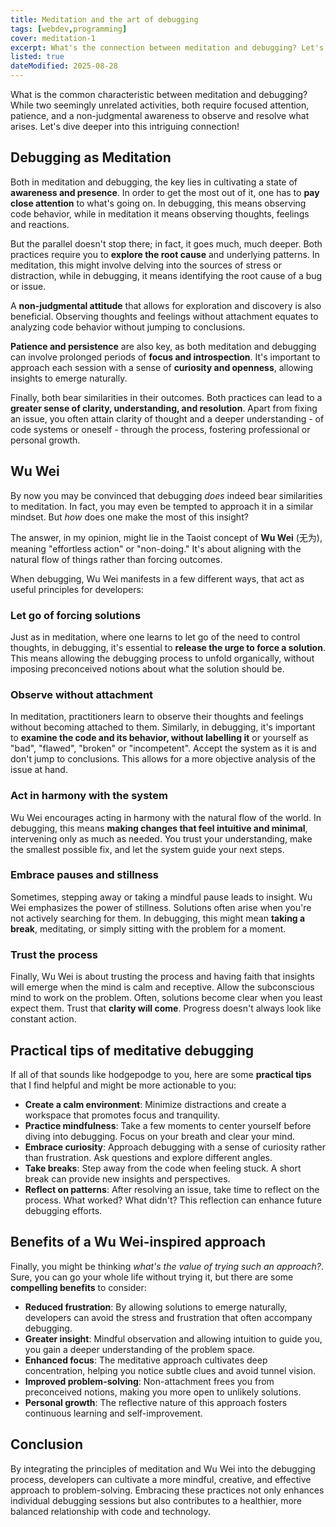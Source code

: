 ```yaml
---
title: Meditation and the art of debugging
tags: [webdev,programming]
cover: meditation-1
excerpt: What's the connection between meditation and debugging? Let's find out.
listed: true
dateModified: 2025-08-28
---
```


What is the common characteristic between meditation and debugging? While two seemingly unrelated activities, both require focused attention, patience, and a non-judgmental awareness to observe and resolve what arises. Let's dive deeper into this intriguing connection!

## Debugging as Meditation

Both in meditation and debugging, the key lies in cultivating a state of **awareness and presence**. In order to get the most out of it, one has to **pay close attention** to what's going on. In debugging, this means observing code behavior, while in meditation it means observing thoughts, feelings and reactions.

But the parallel doesn't stop there; in fact, it goes much, much deeper. Both practices require you to **explore the root cause** and underlying patterns. In meditation, this might involve delving into the sources of stress or distraction, while in debugging, it means identifying the root cause of a bug or issue.

A **non-judgmental attitude** that allows for exploration and discovery is also beneficial. Observing thoughts and feelings without attachment equates to analyzing code behavior without jumping to conclusions.

**Patience and persistence** are also key, as both meditation and debugging can involve prolonged periods of **focus and introspection**. It's important to approach each session with a sense of **curiosity and openness**, allowing insights to emerge naturally.

Finally, both bear similarities in their outcomes. Both practices can lead to a **greater sense of clarity, understanding, and resolution**. Apart from fixing an issue, you often attain clarity of thought and a deeper understanding - of code systems or oneself - through the process, fostering professional or personal growth.

## Wu Wei

By now you may be convinced that debugging *does* indeed bear similarities to meditation. In fact, you may even be tempted to approach it in a similar mindset. But *how* does one make the most of this insight?

The answer, in my opinion, might lie in the Taoist concept of **Wu Wei** (无为), meaning "effortless action" or "non-doing." It's about aligning with the natural flow of things rather than forcing outcomes.

When debugging, Wu Wei manifests in a few different ways, that act as useful principles for developers:

### Let go of forcing solutions

Just as in meditation, where one learns to let go of the need to control thoughts, in debugging, it's essential to **release the urge to force a solution**. This means allowing the debugging process to unfold organically, without imposing preconceived notions about what the solution should be.

### Observe without attachment

In meditation, practitioners learn to observe their thoughts and feelings without becoming attached to them. Similarly, in debugging, it's important to **examine the code and its behavior, without labelling it** or yourself as "bad", "flawed", "broken" or "incompetent". Accept the system as it is and don't jump to conclusions. This allows for a more objective analysis of the issue at hand.

### Act in harmony with the system

Wu Wei encourages acting in harmony with the natural flow of the world. In debugging, this means **making changes that feel intuitive and minimal**, intervening only as much as needed. You trust your understanding, make the smallest possible fix, and let the system guide your next steps.

### Embrace pauses and stillness

Sometimes, stepping away or taking a mindful pause leads to insight. Wu Wei emphasizes the power of stillness. Solutions often arise when you're not actively searching for them. In debugging, this might mean **taking a break**, meditating, or simply sitting with the problem for a moment.

### Trust the process

Finally, Wu Wei is about trusting the process and having faith that insights will emerge when the mind is calm and receptive. Allow the subconscious mind to work on the problem. Often, solutions become clear when you least expect them. Trust that **clarity will come**. Progress doesn't always look like constant action.

## Practical tips of meditative debugging

If all of that sounds like hodgepodge to you, here are some **practical tips** that I find helpful and might be more actionable to you:

- **Create a calm environment**: Minimize distractions and create a workspace that promotes focus and tranquility.
- **Practice mindfulness**: Take a few moments to center yourself before diving into debugging. Focus on your breath and clear your mind.
- **Embrace curiosity**: Approach debugging with a sense of curiosity rather than frustration. Ask questions and explore different angles.
- **Take breaks**: Step away from the code when feeling stuck. A short break can provide new insights and perspectives.
- **Reflect on patterns**: After resolving an issue, take time to reflect on the process. What worked? What didn't? This reflection can enhance future debugging efforts.

## Benefits of a Wu Wei-inspired approach

Finally, you might be thinking *what's the value of trying such an approach?*. Sure, you can go your whole life without trying it, but there are some **compelling benefits** to consider:

- **Reduced frustration**: By allowing solutions to emerge naturally, developers can avoid the stress and frustration that often accompany debugging.
- **Greater insight**: Mindful observation and allowing intuition to guide you, you gain a deeper understanding of the problem space.
- **Enhanced focus**: The meditative approach cultivates deep concentration, helping you notice subtle clues and avoid tunnel vision.
- **Improved problem-solving**: Non-attachment frees you from preconceived notions, making you more open to unlikely solutions.
- **Personal growth**: The reflective nature of this approach fosters continuous learning and self-improvement.

## Conclusion

By integrating the principles of meditation and Wu Wei into the debugging process, developers can cultivate a more mindful, creative, and effective approach to problem-solving. Embracing these practices not only enhances individual debugging sessions but also contributes to a healthier, more balanced relationship with code and technology.
